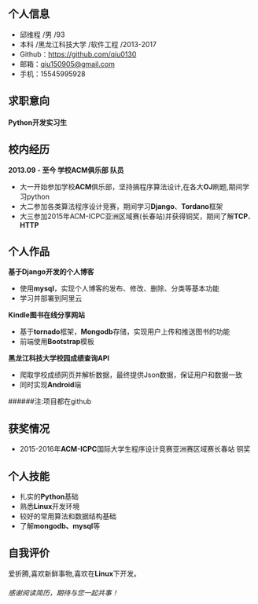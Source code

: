 							
## 个人信息
+ 邱维程 /男 /93
+ 本科 /黑龙江科技大学 /软件工程 /2013-2017
+ Github：https://github.com/qiu0130
+ 邮箱：qiu150905@gmail.com 
+ 手机：15545995928

##  求职意向
#### **Python开发实习生**

## 校内经历

**2013.09 - 至今   学校ACM俱乐部  队员**

+ 大一开始参加学校**ACM**俱乐部，坚持搞程序算法设计,在各大**OJ**刷题,期间学习python
+ 大二参加各类算法程序设计竞赛，期间学习**Django**、**Tordano**框架
+ 大三参加2015年ACM-ICPC亚洲区域赛(长春站)并获得铜奖，期间了解**TCP**、**HTTP**

## 个人作品

**基于Django开发的个人博客**

+ 使用**mysql**，实现个人博客的发布、修改、删除、分类等基本功能
+ 学习并部署到阿里云

**Kindle图书在线分享网站**

+ 基于**tornado**框架，**Mongodb**存储，实现用户上传和推送图书的功能
+ 前端使用**Bootstrap**模板


**黑龙江科技大学校园成绩查询API**

+ 爬取学校成绩网页并解析数据，最终提供Json数据，保证用户和数据一致
+ 同时实现**Android**端


######注:项目都在github

## 获奖情况

+ 2015-2016年**ACM-ICPC**国际大学生程序设计竞赛亚洲赛区域赛长春站 铜奖

## 个人技能

+ 扎实的**Python**基础 
+ 熟悉**Linux**开发环境
+ 较好的常用算法和数据结构基础
+ 了解**mongodb、mysql**等

## 自我评价
爱折腾,喜欢新鲜事物,喜欢在**Linux**下开发。


###### 感谢阅读简历，期待与您一起共事！